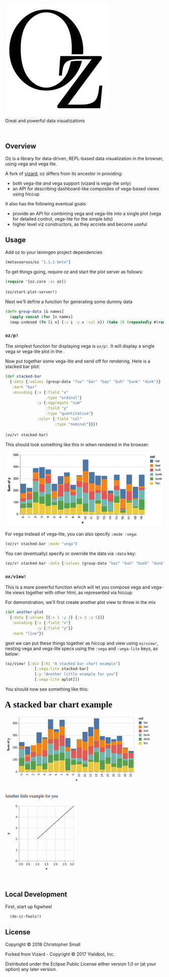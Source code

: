 ![oz](resources/public/oz.svg)

Great and powerful data visualizations

<br/>


## Overview

Oz is a library for data-driven, REPL-based data visualization in the browser, using vega and vega lite.

A fork of [vizard](https://github.com/yieldbot/vizard), oz differs from its ancestor in providing:

* both vega-lite _and_ vega support (vizard is vega-lite only)
* an API for describing dashboard-like composites of vega-based views using hiccup

It also has the following eventual goals:

* provide an API for combining vega and vega-lite into a single plot (vega for detailed control, vega-lite for the simple bits)
* higher level viz constructors, as they accrete and become useful


## Usage

Add oz to your leiningen project dependencies

``` clojure
[metasoarous/oz "1.1.1-beta"]
```


To get things going, require oz and start the plot server as follows:

``` clojure
(require '[oz.core :as oz])

(oz/start-plot-server!)
```

Next we'll define a function for generating some dummy data

```clojure
(defn group-data [& names]
  (apply concat (for [n names]
  (map-indexed (fn [i x] {:x i :y x :col n}) (take 20 (repeatedly #(rand-int 100)))))))
```


### `oz/p!`

The simplest function for displaying vega is `oz/p!`.
It will display a single vega or vega-lite plot in the .

Now put together some vega-lite and send off for rendering.
Here is a stacked bar plot:

``` clojure
(def stacked-bar
  {:data {:values (group-data "foo" "bar" "baz" "buh" "bunk" "dunk")}
   :mark "bar"
   :encoding {:x {:field "x"
                  :type "ordinal"}
              :y {:aggregate "sum"
                  :field "y"
                  :type "quantitative"}
              :color {:field "col"
                      :type "nominal"}}})

(oz/v! stacked-bar)
```

This should look something like this in when rendered in the browser:

![bar](doc/bar-lite.png)


For vega instead of vega-lite, you can also specify `:mode :vega`:

```clojure
(oz/v! stacked-bar :mode "vega")
```

You can (eventually) specify or override the data via `:data` key:

```clojure
(oz/v! stacked-bar :data {:values (group-data "baz" "buh" "bunk" "dunk")})
```


### `ox/view!`

This is a more powerful function which will let you compose vega and vega-lite views together with other html, as represented via hiccup:

For demonstration, we'll first create another plot view to throw in the mix

```clojure
(def another-plot
  {:data {:values [{:x 1 :y 2} {:x 3 :y 5}]}
   :encoding {:x {:field "x"}
              :y {:field "y"}}
   :mark "line"})
```

gext we can put these things together as hiccup and view using `oz/view!`, nesting vega and vega-lite specs using the `:vega` and `:vega-lite` keys, as below:

```clojure
(oz/view! [:div [:h1 "A stacked bar chart example"]
             [:vega-lite stacked-bar]
             [:p "Another little example for you"]
             [:vega-lite aplot]]) 
```

You should now see something like this:

![composite-view](doc/composite-view.png)

## Local Development

First, start up figwheel
``` clojure
  (do-it-fools!)
```

## License

Copyright © 2018 Christopher Small

Forked from Vizard - Copyright © 2017 Yieldbot, Inc.

Distributed under the Eclipse Public License either version 1.0 or (at your option) any later version.

